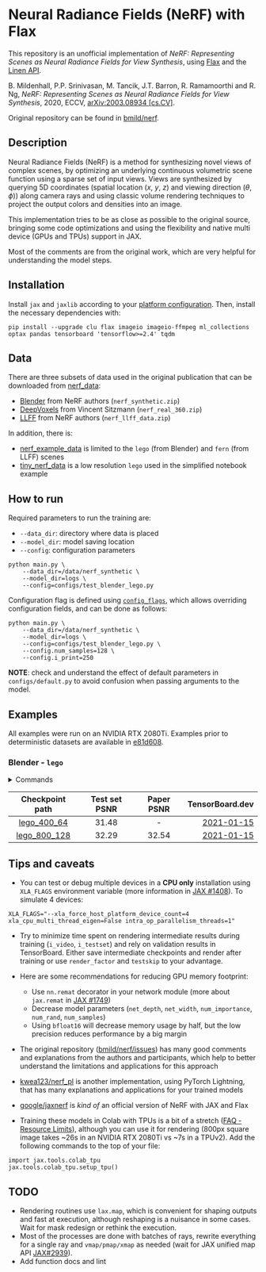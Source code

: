 # Neural Radiance Fields (NeRF) with Flax

This repository is an unofficial implementation of *NeRF: Representing Scenes as Neural Radiance Fields for View Synthesis*, using [Flax](https://github.com/google/flax) and the [Linen API](https://github.com/google/flax/tree/master/flax/linen).

B. Mildenhall, P.P. Srinivasan, M. Tancik, J.T. Barron, R. Ramamoorthi and R. Ng, *NeRF: Representing Scenes as Neural Radiance Fields for View Synthesis*, 2020, ECCV, [arXiv:2003.08934 [cs.CV]](https://arxiv.org/abs/2003.08934).

Original repository can be found in [bmild/nerf](https://github.com/bmild/nerf).

## Description

Neural Radiance Fields (NeRF) is a method for synthesizing novel views of complex scenes, by optimizing an underlying continuous volumetric scene function using a sparse set of input views. Views are synthesized by querying 5D coordinates (spatial location (*x*, *y*, *z*) and viewing direction (*θ*, *ϕ*)) along camera rays and using classic volume rendering techniques to project the output colors and densities into an image.

This implementation tries to be as close as possible to the original source, bringing some code optimizations and using the flexibility and native multi device (GPUs and TPUs) support in JAX.

Most of the comments are from the original work, which are very helpful for understanding the model steps.

## Installation

Install `jax` and `jaxlib` according to your [platform configuration](https://github.com/google/jax#installation). Then, install the necessary dependencies with:

```
pip install --upgrade clu flax imageio imageio-ffmpeg ml_collections optax pandas tensorboard 'tensorflow>=2.4' tqdm
```

## Data

There are three subsets of data used in the original publication that can be downloaded from [nerf_data](https://drive.google.com/drive/folders/128yBriW1IG_3NJ5Rp7APSTZsJqdJdfc1):
- [Blender](https://drive.google.com/drive/folders/1JDdLGDruGNXWnM1eqY1FNL9PlStjaKWi) from NeRF authors (`nerf_synthetic.zip`)
- [DeepVoxels](https://drive.google.com/open?id=1lUvJWB6oFtT8EQ_NzBrXnmi25BufxRfl) from Vincent Sitzmann (`nerf_real_360.zip`)
- [LLFF](https://drive.google.com/drive/folders/14boI-o5hGO9srnWaaogTU5_ji7wkX2S7) from NeRF authors (`nerf_llff_data.zip`)

In addition, there is:
- [nerf_example_data](https://drive.google.com/open?id=1xzockqgkO-H3RCGfkZvIZNjOnk3l7AcT) is limited to the `lego` (from Blender) and `fern` (from LLFF) scenes
- [tiny_nerf_data](https://people.eecs.berkeley.edu/~bmild/nerf/tiny_nerf_data.npz) is a low resolution `lego` used in the simplified notebook example

## How to run

Required parameters to run the training are:
- `--data_dir`: directory where data is placed
- `--model_dir`: model saving location
- `--config`: configuration parameters

```
python main.py \
    --data_dir=/data/nerf_synthetic \
    --model_dir=logs \
    --config=configs/test_blender_lego.py
```

Configuration flag is defined using [`config_flags`](https://github.com/google/ml_collections/tree/master#config-flags), which allows overriding configuration fields, and can be done as follows:

```
python main.py \
    --data_dir=/data/nerf_synthetic \
    --model_dir=logs \
    --config=configs/test_blender_lego.py \
    --config.num_samples=128 \
    --config.i_print=250
```

__NOTE__: check and understand the effect of default parameters in `configs/default.py` to avoid confusion when passing arguments to the model.

## Examples

All examples were run on an NVIDIA RTX 2080Ti. Examples prior to deterministic datasets are available in [e81d608](https://github.com/myagues/flax_nerf/tree/e81d608128d92c8d15fd17c21834a5e47c185359).

### Blender - `lego`

<details>
    <summary>Commands</summary>

```
python main.py \
    --data_dir=/data/nerf_synthetic \
    --model_dir=logs_lego_64 \
    --config=configs/test_blender_lego.py \
    --config.batching=True \
    --config.i_img=10000 \
    --config.i_weights=10000

python render.py \
    --data_dir=/data/nerf_synthetic \
    --model_dir=logs_lego_64 \
    --config=configs/test_blender_lego.py \
    --config.render_factor=1 \
    --config.testskip=0 \
    --render_video_set=test
```

```
python main.py \
    --data_dir=/data/nerf_synthetic \
    --model_dir=logs_lego_128 \
    --config=configs/paper_blender_lego.py \
    --config.batching=True \
    --config.i_img=10000 \
    --config.i_weights=10000

python render.py \
    --data_dir=/data/nerf_synthetic \
    --model_dir=logs_lego_128 \
    --config=configs/paper_blender_lego.py \
    --config.render_factor=1 \
    --config.testskip=0 \
    --render_video_set=test
```
</details>

Checkpoint path | Test set PSNR | Paper PSNR | TensorBoard.dev
:---------------: | :-------------: |  :-------------: | ---------------:
[lego_400_64](https://drive.google.com/drive/folders/1d4bseKj_lBzhszqrY46402xUPxJ0rNyB?usp=sharing) | 31.48 | - | [2021-01-15](https://tensorboard.dev/experiment/kw5Sqp64S5akhnpku3LgAQ)
[lego_800_128](https://drive.google.com/drive/folders/1AJ3h2k9cXUZdKz7In1U7MW8cDVzU-dbM?usp=sharing) | 32.29 | 32.54 | [2021-01-15](https://tensorboard.dev/experiment/kw5Sqp64S5akhnpku3LgAQ)

## Tips and caveats

- You can test or debug multiple devices in a **CPU only** installation using `XLA_FLAGS` environment variable (more information in [JAX #1408](https://github.com/google/jax/issues/1408)). To simulate 4 devices:

```
XLA_FLAGS="--xla_force_host_platform_device_count=4 xla_cpu_multi_thread_eigen=False intra_op_parallelism_threads=1"
```

- Try to minimize time spent on rendering intermediate results during training (`i_video`, `i_testset`) and rely on validation results in TensorBoard. Either save intermediate checkpoints and render after training or use `render_factor` and `testskip` to your advantage.

- Here are some recommendations for reducing GPU memory footprint:
    - Use `nn.remat` decorator in your network module (more about `jax.remat` in [JAX #1749](https://github.com/google/jax/pull/1749))
    - Decrease model parameters (`net_depth`, `net_width`, `num_importance`, `num_rand`, `num_samples`)
    - Using `bfloat16` will decrease memory usage by half, but the low precision reduces performance by a big margin

- The original repository ([bmild/nerf/issues](https://github.com/bmild/nerf/issues)) has many good comments and explanations from the authors and participants, which help to better understand the limitations and applications for this approach

- [kwea123/nerf_pl](https://github.com/kwea123/nerf_pl) is another implementation, using PyTorch Lightning, that has many explanations and applications for your trained models

- [google/jaxnerf](https://github.com/google-research/google-research/tree/master/jaxnerf) is _kind of_ an official version of NeRF with JAX and Flax

- Training these models in Colab with TPUs is a bit of a stretch ([FAQ - Resource Limits](https://research.google.com/colaboratory/faq.html#resource-limits)), although you can use it for rendering (800px square image takes ~26s in an NVIDIA RTX 2080Ti vs ~7s in a TPUv2). Add the following commands to the top of your file:

```
import jax.tools.colab_tpu
jax.tools.colab_tpu.setup_tpu()
```

## TODO

- Rendering routines use `lax.map`, which is convenient for shaping outputs and fast at execution, although reshaping is a nuisance in some cases. Wait for mask redesign or rethink the execution.
- Most of the processes are done with batches of rays, rewrite everything for a single ray and `vmap/pmap/xmap` as needed (wait for JAX unified map API [JAX#2939](https://github.com/google/jax/issues/2939)).
- Add function docs and lint

